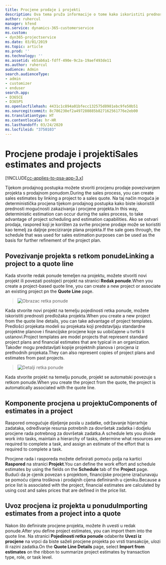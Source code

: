 ```yaml
---
title: Procjene prodaje i projekti
description: Ova tema pruža informacije o tome kako iskoristiti prednosti rasporeda i procjena u postupku prodaje.
author: ruhercul
manager: kfend
ms.service: dynamics-365-customerservice
ms.custom:
- dyn365-projectservice
ms.date: 03/01/2019
ms.topic: article
ms.prod: ''
ms.technology: ''
ms.assetid: eb5ab6a1-fdff-490e-9c2a-19aef493de11
ms.author: ruhercul
audience: Admin
search.audienceType:
- admin
- customizer
- enduser
search.app:
- D365CE
- D365PS
ms.openlocfilehash: 4431c1c894a01bfecc132575d8981ebc9fe50b51
ms.sourcegitcommit: 8c786230ef2a497280885b827162561776e2eb00
ms.translationtype: HT
ms.contentlocale: hr-HR
ms.lasthandoff: 03/24/2020
ms.locfileid: "3750103"
---
```

# <a name="sales-estimates-and-projects"></a><span data-ttu-id="1fecd-103">Procjene prodaje i projekti</span><span class="sxs-lookup"><span data-stu-id="1fecd-103">Sales estimates and projects</span></span>

[!INCLUDE[cc-applies-to-psa-app-3.x](../includes/cc-applies-to-psa-app-3x.md)]

<span data-ttu-id="1fecd-104">Tijekom prodajnog postupka možete stvoriti procjenu prodaje povezivanjem projekta s prodajnom ponudom.</span><span class="sxs-lookup"><span data-stu-id="1fecd-104">During the sales process, you can create sales estimates by linking a project to a sales quote.</span></span> <span data-ttu-id="1fecd-105">Na taj način moguća je deterministička procjena tijekom prodajnog postupka kako biste iskoristili prednosti mogućnosti zakazivanja i procjene projekta.</span><span class="sxs-lookup"><span data-stu-id="1fecd-105">In this way, deterministic estimation can occur during the sales process, to take advantage of project scheduling and estimation capabilities.</span></span> <span data-ttu-id="1fecd-106">Ako se ostvari prodaja, raspored koji je korišten za svrhe procjene prodaje može se koristiti kao temelj za daljnje preciziranje plana projekta.</span><span class="sxs-lookup"><span data-stu-id="1fecd-106">If the sale goes through, the schedule that was used for sales estimation purposes can be used as the basis for further refinement of the project plan.</span></span>

## <a name="linking-a-project-to-a-quote-line"></a><span data-ttu-id="1fecd-107">Povezivanje projekta s retkom ponude</span><span class="sxs-lookup"><span data-stu-id="1fecd-107">Linking a project to a quote line</span></span>

<span data-ttu-id="1fecd-108">Kada stvorite redak ponude temeljen na projektu, možete stvoriti novi projekt ili povezati postojeći projekt na stranici **Redak ponude**.</span><span class="sxs-lookup"><span data-stu-id="1fecd-108">When you create a project-based quote line, you can create a new project or associate an existing project pn the **Quote Line** page.</span></span> 

> ![Obrazac retka ponude](media/project-8.png)
 
<span data-ttu-id="1fecd-110">Kada stvorite novi projekt na temelju pojedinosti retka ponude, možete iskoristiti prednosti predložaka projekta.</span><span class="sxs-lookup"><span data-stu-id="1fecd-110">When you create a new project from the quote line details, you can take advantage of project templates.</span></span> <span data-ttu-id="1fecd-111">Predlošci projekata modeli su projekata koji predstavljaju standardne projektne planove i financijske procjene koje su uobičajene u tvrtki li ustanovi.</span><span class="sxs-lookup"><span data-stu-id="1fecd-111">Project templates are model projects that represent standard project plans and financial estimates that are typical in an organization.</span></span> <span data-ttu-id="1fecd-112">Također mogu predstavljati kopije projektnih planova i procjena iz prethodnih projekata.</span><span class="sxs-lookup"><span data-stu-id="1fecd-112">They can also represent copies of project plans and estimates from past projects.</span></span>

> ![Detalji retka ponude](media/project-9.png)
  
<span data-ttu-id="1fecd-114">Kada stvorite projekt na temelju ponude, projekt se automatski povezuje s retkom ponude.</span><span class="sxs-lookup"><span data-stu-id="1fecd-114">When you create the project from the quote, the project is automatically associated with the quote line.</span></span>

## <a name="components-of-estimates-in-a-project"></a><span data-ttu-id="1fecd-115">Komponente procjena u projektu</span><span class="sxs-lookup"><span data-stu-id="1fecd-115">Components of estimates in a project</span></span>

<span data-ttu-id="1fecd-116">Raspored omogućuje dijeljenje posla u zadatke, održavanje hijerarhije zadataka, određivanje resursa potrebnih za dovršetak zadatka i dodjelu procjene rada potrebnog za dovršetak zadatka.</span><span class="sxs-lookup"><span data-stu-id="1fecd-116">A schedule lets you divide work into tasks, maintain a hierarchy of tasks, determine what resources are required to complete a task, and assign an estimate of the effort that is required to complete a task.</span></span>

<span data-ttu-id="1fecd-117">Procjene rada i rasporeda možete definirati pomoću polja na kartici **Raspored** na stranici **Projekt**.</span><span class="sxs-lookup"><span data-stu-id="1fecd-117">You can define the work effort and schedule estimates by using the fields on the **Schedule** tab of the **Project** page.</span></span> <span data-ttu-id="1fecd-118">Budući da je cjenik povezan s projektom, financijske procjene izračunavaju se pomoću cijena troškova i prodajnih cijena definiranih u cjeniku.</span><span class="sxs-lookup"><span data-stu-id="1fecd-118">Because a price list is associated with the project, financial estimates are calculated by using cost and sales prices that are defined in the price list.</span></span>

## <a name="importing-estimates-from-a-project-into-a-quote"></a><span data-ttu-id="1fecd-119">Uvoz procjena iz projekta u ponudu</span><span class="sxs-lookup"><span data-stu-id="1fecd-119">Importing estimates from a project into a quote</span></span>

<span data-ttu-id="1fecd-120">Nakon što definirate procjene projekta, možete ih uvesti u redak ponude.</span><span class="sxs-lookup"><span data-stu-id="1fecd-120">After you define project estimates, you can import them into the quote line.</span></span> <span data-ttu-id="1fecd-121">Na stranici **Pojedinosti retka ponude** odaberite **Uvezi iz procjene** na vrpci da biste saželi procjene projekta po vrsti transakcije, ulozi ili razini zadatka.</span><span class="sxs-lookup"><span data-stu-id="1fecd-121">On the **Quote Line Details** page, select **Import from estimates** on the ribbon to summarize project estimates by transaction type, role, or task level.</span></span>
